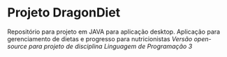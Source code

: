 # Projeto DragonDiet
Repositório para projeto em JAVA para aplicação desktop.
Aplicação para gerenciamento de dietas e progresso para nutricionistas
*Versão open-source para projeto de disciplina Linguagem de Programação 3*

